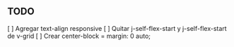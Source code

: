 ## TODO
[ ] Agregar text-align responsive
[ ] Quitar j-self-flex-start y j-self-flex-start de v-grid
[ ] Crear center-block = margin: 0 auto;